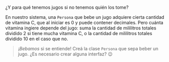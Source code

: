 ¿Y para qué tenemos jugos si no tenemos quién los tome?

En nuestro sistema, una `Persona` que bebe un jugo adquiere cierta cantidad de vitamina C, que al iniciar es 0 y puede contener decimales. Pero cuánta vitamina ingiere depende del jugo: suma la cantidad de mililitros totales dividido 2 si tiene mucha vitamina C, o la cantidad de mililitros totales dividido 10 en el caso que no.

> ¡_Bebamos_ si se entiende! Creá la clase `Persona` que sepa beber un jugo. ¿Es necesario crear alguna interfaz? :wink: 